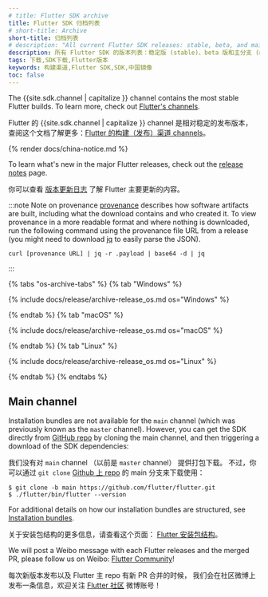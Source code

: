 ```yaml
---
# title: Flutter SDK archive
title: Flutter SDK 归档列表
# short-title: Archive
short-title: 归档列表
# description: "All current Flutter SDK releases: stable, beta, and main."
description: 所有 Flutter SDK 的版本列表：稳定版 (stable)、beta 版和主分支 (main)。
tags: 下载,SDK下载,Flutter版本
keywords: 构建渠道,Flutter SDK,SDK,中国镜像
toc: false
---
```


The {{site.sdk.channel | capitalize }} channel contains the
most stable Flutter builds.
To learn more, check out [Flutter's channels][].

Flutter 的 {{site.sdk.channel | capitalize }} channel 是相对稳定的发布版本，
查阅这个文档了解更多：[Flutter 的构建（发布）渠道 channels][Flutter's channels]。

{% render docs/china-notice.md %}

To learn what's new in the major Flutter releases,
check out the [release notes][] page.

你可以查看 [版本更新日志][release notes] 了解
Flutter 主要更新的内容。

:::note Note on provenance
[provenance](https://slsa.dev/provenance)
describes how software artifacts are built, including
what the download contains and who created it.
To view provenance in a more readable format
and where nothing is downloaded, run the following
command using the provenance file URL from a release (you might need to 
download [jq](https://stedolan.github.io/jq/) to easily parse the JSON).

```console
curl [provenance URL] | jq -r .payload | base64 -d | jq
```
:::


{% tabs "os-archive-tabs" %}
{% tab "Windows" %}

{% include docs/release/archive-release_os.md os="Windows" %}

{% endtab %}
{% tab "macOS" %}

{% include docs/release/archive-release_os.md os="macOS" %}

{% endtab %}
{% tab "Linux" %}

{% include docs/release/archive-release_os.md os="Linux" %}

{% endtab %}
{% endtabs %}

<a id="master-channel" aria-hidden="true"></a>

## Main channel

Installation bundles are not available for the `main` channel
(which was previously known as the `master` channel).
However, you can get the SDK directly from
[GitHub repo][] by cloning the main channel,
and then triggering a download of the SDK dependencies:

我们没有对 `main` channel
（以前是 `master` channel）
提供打包下载。
不过，你可以通过 `git clone` 
[Github 上 repo][GitHub repo] 的 main 分支来下载使用：

```console
$ git clone -b main https://github.com/flutter/flutter.git
$ ./flutter/bin/flutter --version
```

For additional details on how our installation bundles are structured,
see [Installation bundles][].

关于安装包结构的更多信息，请查看这个页面：
[Flutter 安装包结构][Installation bundles]。

We will post a Weibo message with each Flutter releases and the merged PR,
please follow us on Weibo: [Flutter Community](https://weibo.com/u/6723427904)!

每次新版本发布以及 Flutter 主 repo 有新 PR 合并的时候，
我们会在社区微博上发布一条信息，欢迎关注
[Flutter 社区](https://weibo.com/u/6723427904) 微博账号！

[Flutter's channels]: {{site.repo.flutter}}/blob/main/docs/releases/Flutter-build-release-channels.md
[release notes]: /release/release-notes
[GitHub repo]: {{site.repo.flutter}}
[Installation bundles]: {{site.repo.flutter}}/blob/main/docs/infra/Flutter-Installation-Bundles.md
